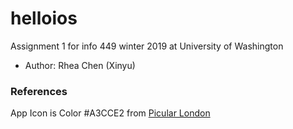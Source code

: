 # helloios

Assignment 1 for info 449 winter 2019 at University of Washington
- Author: Rhea Chen (Xinyu)

### References

App Icon is Color #A3CCE2 from [Picular London](https://picular.co/london)

